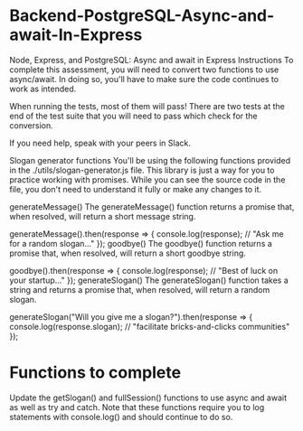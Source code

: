 # Backend-PostgreSQL-Async-and-await-In-Express

Node, Express, and PostgreSQL: Async and await in Express
Instructions
To complete this assessment, you will need to convert two functions to use async/await. In doing so, you'll have to make sure the code continues to work as intended.

When running the tests, most of them will pass! There are two tests at the end of the test suite that you will need to pass which check for the conversion.

If you need help, speak with your peers in Slack.

Slogan generator functions
You'll be using the following functions provided in the ./utils/slogan-generator.js file. This library is just a way for you to practice working with promises. While you can see the source code in the file, you don't need to understand it fully or make any changes to it.

generateMessage()
The generateMessage() function returns a promise that, when resolved, will return a short message string.

generateMessage().then(response => {
  console.log(response);
  // "Ask me for a random slogan..."
});
goodbye()
The goodbye() function returns a promise that, when resolved, will return a short goodbye string.

goodbye().then(response => {
  console.log(response);
  // "Best of luck on your startup..."
});
generateSlogan()
The generateSlogan() function takes a string and returns a promise that, when resolved, will return a random slogan.

generateSlogan("Will you give me a slogan?").then(response => {
  console.log(response.slogan);
  // "facilitate bricks-and-clicks communities"
});

#  Functions to complete
Update the getSlogan() and fullSession() functions to use async and await as well as try and catch. Note that these functions require you to log statements with console.log() and should continue to do so.
